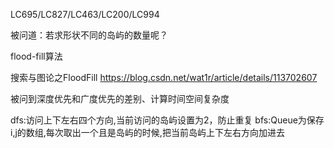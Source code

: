 
LC695/LC827/LC463/LC200/LC994

被问道：若求形状不同的岛屿的数量呢？

flood-fill算法

搜索与图论之FloodFill https://blog.csdn.net/wat1r/article/details/113702607


被问到深度优先和广度优先的差别、计算时间空间复杂度

dfs:访问上下左右四个方向,当前访问的岛屿设置为2，防止重复 bfs:Queue为保存i,j的数组,每次取出一个且是岛屿的时候,把当前岛屿上下左右方向加进去
